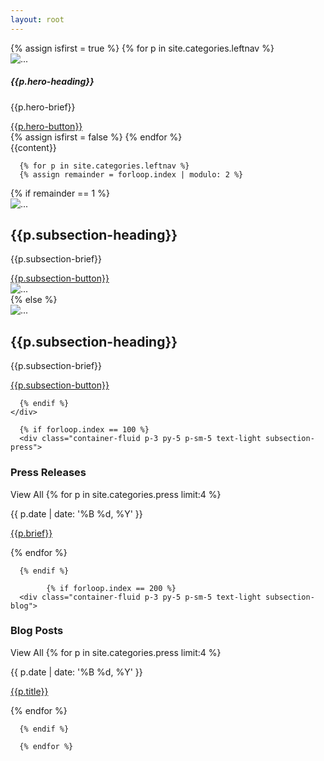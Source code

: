 ```yaml
---
layout: root
---
```

<div class="container-fluid bg-light g-0">
<div class="container-fluid g-0">
<div id="carouselExampleSlidesOnly" class="carousel slide" data-bs-ride="carousel" data-bs-interval="5000" >
  <div class="carousel-inner">
      {% assign isfirst = true %}
      {% for p in site.categories.leftnav %}
        <div class="carousel-item {% if isfirst == true %}active{% endif %}">
      <img src="{{p.hero-image}}" class="d-block w-100" alt="...">
      <div class="carousel-caption">
        <h5>{{p.hero-heading}}</h5>
        <p>{{p.hero-brief}}</p>
        <a class="btn btn-outline-light" href="{{p.url}}" role="button">{{p.hero-button}}</a>
      </div>
    </div>
      {% assign isfirst = false %}
      {% endfor %}
    
  </div>
</div>
</div>

<div class="container-fluid pt-5">
  <div class="container py-5">
    {{content}}
  </div>
</div>

      {% for p in site.categories.leftnav %}
      {% assign remainder = forloop.index | modulo: 2 %}
  <div class="container py-5 text-light subsection g-5">
    <div class="row" style="background-color:{{p.subsection-color}}">
      {% if remainder == 1 %}
      <div class="col-md-6 bg-primary text-light g-0 d-block d-md-none">
        <img src="{{p.subsection-image}}" class="d-block w-100" alt="...">
      </div>
      <div class="col-md-6 p-0 my-0 p-md-5 my-md-5">
        <div class="p-5">
          <h2>{{p.subsection-heading}}</h2>
          <p>{{p.subsection-brief}}</p>
          <a class="btn btn-outline-light" href="{{p.url}}" role="button">{{p.subsection-button}}</a>
        </div>
      </div>
      <div class="col-md-6 bg-primary text-light g-0 d-none d-sm-none d-md-block">
        <img src="{{p.subsection-image}}" class="d-block w-100" alt="...">
      </div>
      {% else %}
      <div class="col-md-6 bg-primary text-light g-0">
        <img src="{{p.subsection-image}}" class="d-block w-100" alt="...">
      </div>
      <div class="col-md-6 p-0 my-0 p-md-5 my-md-5">
        <div class="p-5">
          <h2>{{p.subsection-heading}}</h2>
          <p>{{p.subsection-brief}}</p>
          <a class="btn btn-outline-light" href="{{p.url}}" role="button">{{p.subsection-button}}</a>
        </div>
      </div>
      
      {% endif %}
    </div>
  </div>
    
      {% if forloop.index == 100 %}
      <div class="container-fluid p-3 py-5 p-sm-5 text-light subsection-press">
  <div class="row">
    <h3 class="col-9 col-md-10 fs-3 fw-lighter">Press Releases</h3>
    <a class="mb-4 col-3 col-md-2 btn btn-outline-light" role="button">View All</a>
    {% for p in site.categories.press limit:4 %}
    <div class="py-3 col-lg-3 col-md-6 col-sm-6">
      <p class="fs-6 fw-lighter">{{ p.date | date: '%B %d, %Y' }}</p>
      <p><a href="{{p.url}}" class="text-decoration-none text-light">{{p.brief}}</a></p>
    </div>
    {% endfor %}
  </div>
</div>

      {% endif %}

            {% if forloop.index == 200 %}
      <div class="container-fluid p-3 py-5 p-sm-5 text-light subsection-blog">
  <div class="row">
    <h3 class="col-9 col-md-10 fs-3 fw-lighter">Blog Posts</h3>
    <a class="mb-4 col-3 col-md-2 btn btn-outline-light" role="button">View All</a>
    {% for p in site.categories.press limit:4 %}
    <div class="py-3 col-lg-3 col-md-6 col-sm-6">
      <p class="fs-6 fw-lighter">{{ p.date | date: '%B %d, %Y' }}</p>
      <p><a href="{{p.url}}" class="text-decoration-none text-light">{{p.title}}</a></p>
    </div>
    {% endfor %}
  </div>
</div>

      {% endif %}

      {% endfor %}



</div>